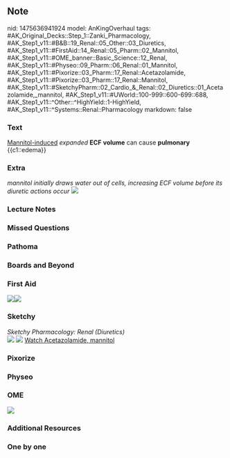 ## Note
nid: 1475636941924
model: AnKingOverhaul
tags: #AK_Original_Decks::Step_1::Zanki_Pharmacology, #AK_Step1_v11::#B&B::19_Renal::05_Other::03_Diuretics, #AK_Step1_v11::#FirstAid::14_Renal::05_Pharm::02_Mannitol, #AK_Step1_v11::#OME_banner::Basic_Science::12_Renal, #AK_Step1_v11::#Physeo::09_Pharm::06_Renal::01_Mannitol, #AK_Step1_v11::#Pixorize::03_Pharm::17_Renal::Acetazolamide, #AK_Step1_v11::#Pixorize::03_Pharm::17_Renal::Mannitol, #AK_Step1_v11::#SketchyPharm::02_Cardio_&_Renal::02_Diuretics::01_Acetazolamide,_mannitol, #AK_Step1_v11::#UWorld::100-999::600-699::688, #AK_Step1_v11::^Other::^HighYield::1-HighYield, #AK_Step1_v11::^Systems::Renal::Pharmacology
markdown: false

### Text
<div>
  <u>Mannitol-induced</u> <i>expanded</i> <b>ECF</b> <b>volume</b>
  can cause <b>pulmonary</b> {{c1::edema}}
</div>

### Extra
<i>mannitol initially draws water out of cells, increasing ECF
volume before its diuretic actions occur</i> <img src=
"paste-218231583277597.jpg">

### Lecture Notes


### Missed Questions


### Pathoma


### Boards and Beyond


### First Aid
<img src="paste-193866233806851.jpg"><img src=
"paste-195395242164227.jpg">

### Sketchy
<div>
  <i>Sketchy Pharmacology: Renal (Diuretics)</i>
</div><img src=
"Screen%20Shot%202019-09-15%20at%207.54.26%20PM.png"> <img src=
"Screen%20Shot%202019-09-17%20at%209.44.47%20AM.png"> <a href=
"https://dashboard.sketchy.com/study/medical/courses/medical-pharmacology/units/medical-pharmacology-cardiovascular-renal/videos/medical-pharmacology-cardiovascular-and-renal-diuretics-acetazolamide-mannitol?utm_source=anki&utm_medium=partnership&utm_campaign=february_update&utm_content=medical">
Watch Acetazolamide, mannitol</a>

### Pixorize


### Physeo


### OME
<div class="ome-widget">
  <a href="https://onlinemeded.org/spa/renal?ref=anki"><img src=
  "_OME_AnkiFlashcards_Topic_2.png"></a>
</div>

### Additional Resources


### One by one

